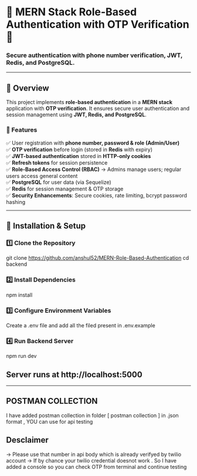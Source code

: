 # **📌 MERN Stack Role-Based Authentication with OTP Verification** 🚀

### **Secure authentication with phone number verification, JWT, Redis, and PostgreSQL.**

---

## **📖 Overview**

This project implements **role-based authentication** in a **MERN stack** application with **OTP verification**. It ensures secure user authentication and session management using **JWT, Redis, and PostgreSQL**.

### **🔹 Features**

✅ User registration with **phone number, password & role (Admin/User)**  
✅ **OTP verification** before login (stored in **Redis** with expiry)  
✅ **JWT-based authentication** stored in **HTTP-only cookies**  
✅ **Refresh tokens** for session persistence  
✅ **Role-Based Access Control (RBAC)** → Admins manage users; regular users access general content  
✅ **PostgreSQL** for user data (via Sequelize)  
✅ **Redis** for session management & OTP storage  
✅ **Security Enhancements**: Secure cookies, rate limiting, bcrypt password hashing

---

## **📂 Installation & Setup**

### **1️⃣ Clone the Repository**

git clone https://github.com/anshul52/MERN-Role-Based-Authentication
cd backend

### **2️⃣ Install Dependencies**

npm install

### **3️⃣ Configure Environment Variables**

Create a .env file and add all the filed present in .env.example

### **4️⃣ Run Backend Server**

npm run dev

## Server runs at http://localhost:5000

---

## **POSTMAN COLLECTION**

I have added postman collection in folder [ postman collection ] in .json format , YOU can use for api testing

## **Desclaimer**

→ Please use that number in api body which is already verifyed by twilio account
→ If by chance your twilio credential doesnot work . So I have added a console so you can check OTP from terminal and continue testing
